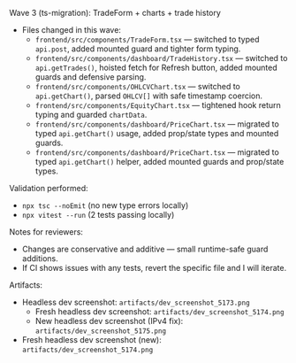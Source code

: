 Wave 3 (ts-migration): TradeForm + charts + trade history

- Files changed in this wave:
  - `frontend/src/components/TradeForm.tsx` — switched to typed `api.post`, added mounted guard and tighter form typing.
  - `frontend/src/components/dashboard/TradeHistory.tsx` — switched to `api.getTrades()`, hoisted fetch for Refresh button, added mounted guards and defensive parsing.
  - `frontend/src/components/OHLCVChart.tsx` — switched to `api.getChart()`, parsed `OHLCV[]` with safe timestamp coercion.
  - `frontend/src/components/EquityChart.tsx` — tightened hook return typing and guarded `chartData`.
  - `frontend/src/components/dashboard/PriceChart.tsx` — migrated to typed `api.getChart()` usage, added prop/state types and mounted guards.
  - `frontend/src/components/dashboard/PriceChart.tsx` — migrated to typed `api.getChart()` helper, added mounted guards and prop/state types.

Validation performed:
- `npx tsc --noEmit` (no new type errors locally)
- `npx vitest --run` (2 tests passing locally)

Notes for reviewers:
- Changes are conservative and additive — small runtime-safe guard additions.
- If CI shows issues with any tests, revert the specific file and I will iterate.

Artifacts:
- Headless dev screenshot: `artifacts/dev_screenshot_5173.png`
  - Fresh headless dev screenshot: `artifacts/dev_screenshot_5174.png`
  - New headless dev screenshot (IPv4 fix): `artifacts/dev_screenshot_5175.png`
- Fresh headless dev screenshot (new): `artifacts/dev_screenshot_5174.png`
